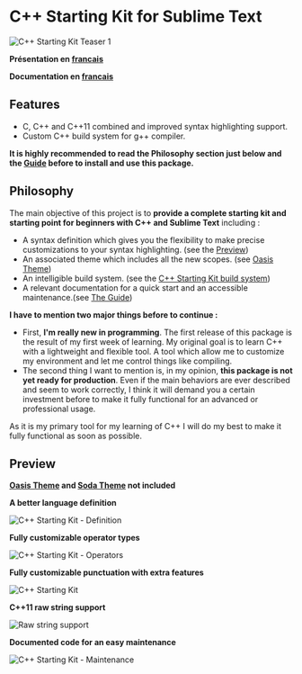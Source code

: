 C++ Starting Kit for Sublime Text
=================================

![C++ Starting Kit Teaser 1](https://raw.githubusercontent.com/kodLite/cppStartingKit-Guide/master/screenshot/cppStartingKit/cppStartingKit_teaser_001.jpg)

**Présentation en [francais](https://github.com/kodLite/cppStartingKit-PresentationFr)**

**Documentation en [francais](https://github.com/kodLite/cppStartingKit-Guidefr)**

## Features
* C, C++ and C++11 combined and improved syntax highlighting support.
* Custom C++ build system for g++ compiler.

**It is highly recommended to read the Philosophy section just below and the [Guide](https://github.com/kodLite/cppStartingKit-Guide) before to install and use this package.**

## Philosophy
The main objective of this project is to **provide a complete starting kit and starting point for beginners with C++ and Sublime Text** including :
* A syntax definition which gives you the flexibility to make precise customizations to your syntax highlighting. (see the [Preview](https://github.com/kodLite/cppStartingKit#preview))
* An associated theme which includes all the new scopes. (see [Oasis Theme](https://github.com/kodLite/Oasis-Theme))
* An intelligible build system. (see the [C++ Starting Kit build system](https://github.com/kodLite/cppStartingKit/blob/master/C%2B%2B%20-%20Starting%20Kit.sublime-build))
* A relevant documentation for a quick start and an accessible maintenance.(see [The Guide](https://github.com/kodLite/cppStartingKit-Guide))

**I have to mention two major things before to continue :**

* First, **I'm really new in programming**. The first release of this package is the result of my first week of learning. My original goal is to learn C++ with a lightweight and flexible tool. A tool which allow me to customize my environment and let me control things like compiling.
* The second thing I want to mention is, in my opinion, **this package is not yet ready for production**. Even if the main behaviors are ever described and seem to work correctly, I think it will demand you a certain investment before to make it fully functional for an advanced or professional usage. 

As it is my primary tool for my learning of C++ I will do my best to make it fully functional as soon as possible.

## Preview
**[Oasis Theme](https://github.com/kodLite/Oasis-Theme) and [Soda Theme](http://buymeasoda.github.io/soda-theme/) not included**

**A better language definition**

![C++ Starting Kit - Definition](https://raw.githubusercontent.com/kodLite/cppStartingKit-Guide/master/screenshot/cppStartingKit/0.1.6/C++-Starting-Kit---Definitions.jpg)

**Fully customizable operator types**

![C++ Starting Kit - Operators](https://raw.githubusercontent.com/kodLite/cppStartingKit-Guide/master/screenshot/cppStartingKit/0.1.6/C++-Starting-Kit---Operators.jpg)

**Fully customizable punctuation with extra features**

![C++ Starting Kit](https://raw.githubusercontent.com/kodLite/cppStartingKit-Guide/master/screenshot/cppStartingKit/0.1.6/C++-Starting-Kit---Punctuation.jpg)

**C++11 raw string support**

![Raw string support](https://raw.githubusercontent.com/kodLite/cppStartingKit-Guide/master/screenshot/cppStartingKit/0.1.9/raw-string-support.jpg)


**Documented code for an easy maintenance**

![C++ Starting Kit - Maintenance](https://raw.githubusercontent.com/kodLite/cppStartingKit-Guide/master/screenshot/cppStartingKit/Namespace-added.jpg)
